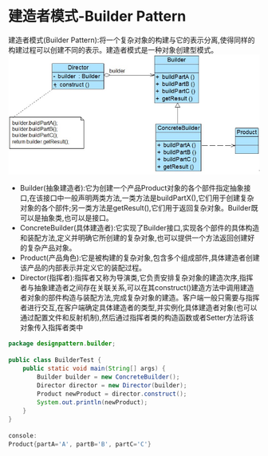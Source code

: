 # 建造者模式-Builder Pattern

建造者模式\(Builder Pattern\):将一个复杂对象的构建与它的表示分离,使得同样的构建过程可以创建不同的表示。建造者模式是一种对象创建型模式。![](../.gitbook/assets/builderpattern.png)

* Builder\(抽象建造者\):它为创建一个产品Product对象的各个部件指定抽象接口,在该接口中一般声明两类方法,一类方法是buildPartX\(\),它们用于创建复杂对象的各个部件;另一类方法是getResult\(\),它们用于返回复杂对象。Builder既可以是抽象类,也可以是接口。
* ConcreteBuilder\(具体建造者\):它实现了Builder接口,实现各个部件的具体构造和装配方法,定义并明确它所创建的复杂对象,也可以提供一个方法返回创建好的复杂产品对象。
* Product\(产品角色\):它是被构建的复杂对象,包含多个组成部件,具体建造者创建该产品的内部表示并定义它的装配过程。
* Director\(指挥者\):指挥者又称为导演类,它负责安排复杂对象的建造次序,指挥者与抽象建造者之间存在关联关系,可以在其construct\(\)建造方法中调用建造者对象的部件构造与装配方法,完成复杂对象的建造。客户端一般只需要与指挥者进行交互,在客户端确定具体建造者的类型,并实例化具体建造者对象\(也可以通过配置文件和反射机制\),然后通过指挥者类的构造函数或者Setter方法将该对象传入指挥者类中

```java
package designpattern.builder;

public class BuilderTest {
    public static void main(String[] args) {
        Builder builder = new ConcreteBuilder();
        Director director = new Director(builder);
        Product newProduct = director.construct();
        System.out.println(newProduct);
    }
}

console:
Product{partA='A', partB='B', partC='C'}
```

